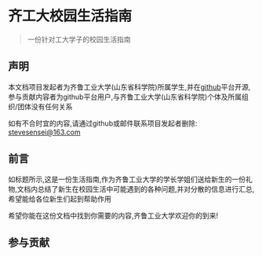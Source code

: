# 齐工大校园生活指南

> 一份针对工大学子的校园生活指南

## 声明

本文档项目发起者为齐鲁工业大学(山东省科学院)所属学生,并在[github](https://github.com/stevesensei/QLULife)平台开源,参与贡献内容者为github平台用户,与齐鲁工业大学(山东省科学院)个体及所属组织/团体没有任何关系

如有不合时宜的内容,请通过github或邮件联系项目发起者删除: stevesensei@163.com

## 前言

如标题所示,这是一份生活指南,作为齐鲁工业大学的学长学姐们送给新生的一份礼物,文档内总结了新生在校园生活中可能遇到的各种问题,并对分散的信息进行汇总,希望能给各位新生们起到帮助作用

希望你能在这份文档中找到你需要的内容,齐鲁工业大学欢迎你的到来!

## 参与贡献

